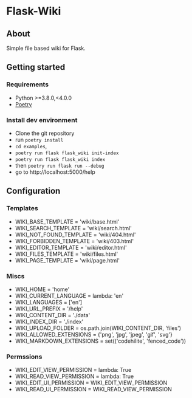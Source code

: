 # Flask-Wiki

## About

Simple file based wiki for Flask.

## Getting started

### Requirements

* Python >=3.8.0,<4.0.0
* [Poetry](https://python-poetry.org/)

### Install dev environment

- Clone the git repository
- run `poetry install`
- `cd examples`, 
- `poetry run flask flask_wiki init-index`
- `poetry run flask flask_wiki index`
- then `poetry run flask run --debug`
- go to http://localhost:5000/help

## Configuration

### Templates

- WIKI_BASE_TEMPLATE = 'wiki/base.html'
- WIKI_SEARCH_TEMPLATE = 'wiki/search.html'
- WIKI_NOT_FOUND_TEMPLATE = 'wiki/404.html'
- WIKI_FORBIDDEN_TEMPLATE = 'wiki/403.html'
- WIKI_EDITOR_TEMPLATE = 'wiki/editor.html'
- WIKI_FILES_TEMPLATE = 'wiki/files.html'
- WIKI_PAGE_TEMPLATE = 'wiki/page.html'

### Miscs

- WIKI_HOME = 'home'
- WIKI_CURRENT_LANGUAGE = lambda: 'en'
- WIKI_LANGUAGES = ['en']
- WIKI_URL_PREFIX = '/help'
- WIKI_CONTENT_DIR = './data'
- WIKI_INDEX_DIR = './index'
- WIKI_UPLOAD_FOLDER = os.path.join(WIKI_CONTENT_DIR, 'files')
- WIKI_ALLOWED_EXTENSIONS = {'png', 'jpg', 'jpeg', 'gif', 'svg'}
- WIKI_MARKDOWN_EXTENSIONS = set(('codehilite', 'fenced_code'))

### Permssions

- WIKI_EDIT_VIEW_PERMISSION = lambda: True
- WIKI_READ_VIEW_PERMISSION = lambda: True
- WIKI_EDIT_UI_PERMISSION = WIKI_EDIT_VIEW_PERMISSION
- WIKI_READ_UI_PERMISSION = WIKI_READ_VIEW_PERMISSION
